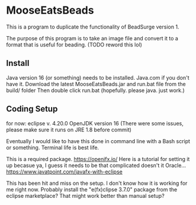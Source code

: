 # MooseEatsBeads
This is a program to duplicate the functionality of BeadSurge version 1.

The purpose of this program is to take an image file and convert it to a format that is useful for beading. (TODO reword this lol)


## Install

Java version 16 (or something) needs to be installed. Java.com if you don't have it.
Download the latest MooseEatsBeads.jar and run.bat file from the build/ folder
Then double click run.bat (hopefully. please java. just work.)



## Coding Setup

for now: eclipse v. 4.20.0
OpenJDK version 16  (There were some issues, please make sure it runs on JRE 1.8 before commit)

Eventually I would like to have this done in command line with a Bash script or something. Terminal life is best life.

This is a required package. 
https://openjfx.io/
Here is a tutorial for setting it up becasue ya, I guess it needs to be that complicated doesn't it Oracle...
https://www.javatpoint.com/javafx-with-eclipse

This has been hit and miss on the setup. I don't know how it is working for me right now.
Probably install the "e(fx)clipse 3.7.0" package from the eclipse marketplace? That might work better than manual setup?